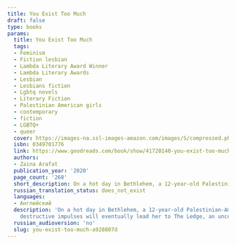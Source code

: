 ```yaml
---
title: You Exist Too Much
draft: false
type: books
params:
  title: You Exist Too Much
  tags:
  - Feminism
  - Fiction lesbian
  - Lambda Literary Award Winner
  - Lambda Literary Awards
  - Lesbian
  - Lesbians fiction
  - Lgbtq novels
  - Literary Fiction
  - Palestinian American girls
  - contemporary
  - fiction
  - LGBTQ+
  - queer
  cover: https://images-na.ssl-images-amazon.com/images/S/compressed.photo.goodreads.com/books/1570133456i/41720140.jpg
  isbn: 0349701776
  link: https://www.goodreads.com/book/show/41720140-you-exist-too-much
  authors:
  - Zaina Arafat
  publication_year: '2020'
  page_count: '268'
  short_description: On a hot day in Bethlehem, a 12-year-old Palestinian-American girl is yelled at by a group of men outside the Church of the Nativity. She has exposed her legs in a biblical city, an act they deem...
  russian_translation_status: does_not_exist
  languages:
  - Английский
  description: 'On a hot day in Bethlehem, a 12-year-old Palestinian-American girl is yelled at by a group of men outside the Church of the Nativity. She has exposed her legs in a biblical city, an act they deem forbidden, and their judgement will echo on through her adolescence. When our narrator finally admits to her mother that she is queer, her mother''s response only intensifies a sense of shame: "You exist too much," she tells her daughter.Told in vignettes that flash between the U.S. and the Middle East--from New York to Jordan, Lebanon, and Palestine--Zaina Arafat''s debut novel traces her protagonist''s progress from blushing teen to sought-after DJ and aspiring writer. In Brooklyn, she moves into an apartment with her first serious girlfriend and tries to content herself with their comfortable relationship. But soon her longings, so closely hidden during her teenage years, explode out into reckless romantic encounters and obsessions with other people.Her desire to thwart her own
    destructive impulses will eventually lead her to The Ledge, an unconventional treatment center that identifies her affliction as "love addiction." In this strange, enclosed society she will start to consider the unnerving similarities between her own internal traumas and divisions and those of the places that have formed her.Opening up the fantasies and desires of one young woman caught between cultural, religious, and sexual identities,You Exist Too Muchis a captivating story charting two of our most intense longings: for love, and a place to call home.'
  russian_audioversion: 'no'
  slug: you-exist-too-much-a928807d
---
```

